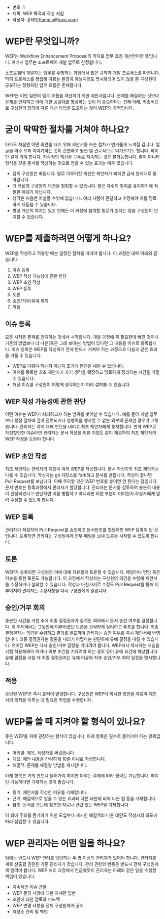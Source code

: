 - 번호: 1
- 제목: WEP 목적과 작성 지침
- 작성자: 홍태민(taemin@kovi.com)

# WEP란 무엇입니까?

WEP는 Workflow Enhancement Proposal의 약자로 업무 흐름 개선안이란 뜻입니다. 여기서 업무는 소프트웨어 개발 업무로 한정합니다.

소프트웨어 개발자는 업무를 수행하는 과정에서 많은 규칙과 개발 프로세스를 따릅니다.
딱히 프로세스를 정립해 따르는 환경이 아닐지라도 명시화되어 있지 않을 뿐 구성원이 공유하는 정형화된 업무 흐름은 존재합니다.

WEP은 이런 일련의 업무 흐름을 개선하기 위한 제안서입니다.
문제를 해결하는 것보다 문제를 인지하고 이에 대한 공감대를 형성하는 것이 더 중요하다는 전제 아래, 최종적으로 구성원의 합의에 따른 개선 방법을 도출하는 것이 WEP의 목적입니다.

# 굳이 딱딱한 절차를 거쳐야 하나요?

아마도 처음엔 어떤 의견을 내기 위해 제안서를 쓰는 절차가 번거롭게 느껴질 겁니다.
얼굴을 마주 보며 이야기하는 것이 간편하고 훨씬 덜 관료적으로 다가오기도 합니다.
하지만 길게 봐야 합니다. 지속적인 개선을 구두로 지속하는 것은 불가능합니다.
말이 아니라 형식을 갖춘 문서를 작성하는 것으로 얻을 수 있는 효과는 매우 많습니다.

- 팀의 구성원은 바뀝니다. 말로 이루어진 개선은 제안자가 빠지면 금세 원래대로 돌아갑니다.
- 더 폭넓게 구성원의 의견을 청취할 수 있습니다. 말은 다수의 참여를 유지하기에 적절한 매체가 아닙니다.
- 생각은 처음엔 어설플 수밖에 없습니다. 여러 사람이 관찰하고 수정해야 이를 명료하게 다듬을 수 있습니다.
- 항상 개선의 여지는 있고 언제든 이 과정에 참여할 통로가 있다는 점을 구성원이 인지할 수 있습니다.

# WEP를 제출하려면 어떻게 하나요?

WEP을 작성하고 적용할 때는 일정한 절차를 따라야 합니다. 이 과정은 대략 아래와 같습니다.

1. 이슈 등록
1. WEP 작성 가능성에 관한 판단
1. WEP 초안 작성
1. WEP 등록
1. 토론
1. 승인/거부/유예 회의
1. 적용

## 이슈 등록

모든 시작은 문제를 인지하는 것에서 시작합니다.
개발 과정에 꼭 필요한데 빠진 것이나 기존의 방법보다 더 나은(혹은 그래 보이는) 방법이 있다면 그 내용을 이슈로 등록합니다.
이슈 등록은 WEP를 작성하기 전에 반드시 거쳐야 하는 과정으로 다음과 같은 효과를 거둘 수 있습니다.

- WEP로 다뤄야 하는지 아닌지 초기에 판단을 내릴 수 있습니다.
- 이슈를 등록한 최초 제안자가 자기 생각을 확장하고 명료하게 정리하는 시간을 가질 수 있습니다.
- 해당 이슈를 구성원이 어떻게 생각하는지 미리 살펴볼 수 있습니다.

## WEP 작성 가능성에 관한 판단

어떤 이슈는 WEP가 처리하고자 하는 범위를 벗어날 수 있습니다.
예를 들어 개발 업무보다 행정 절차에 깊이 관련되거나 영향력을 행사할 수 없는 외부의 문제인 경우가 그렇습니다.
관리자는 이에 대해 판단을 내리고 최초 제안자에게 통지합니다.
만약 WEP로 작성할만한 이슈라면 관리자는 문서 작성을 위한 지침도 같이 제공하여 최초 제안자의 WEP 작성을 도와야 합니다.

## WEP 초안 작성

최초 제안자는 관리자의 지침에 따라 WEP를 작성합니다. 문서 작성자와 최초 제안자는 다를 수 있습니다.
작성자는 git 저장소를 fork하고 문서를 만듭니다. 작성이 끝나면 Pull Request를 보냅니다.
이때 주의할 것은 WEP 번호를 붙이면 안 된다는 점입니다.
문서 번호는 등록과정에서 관리자가 할당합니다.
관리자는 문서를 검토하여 충분히 내용이 완성되었다고 판단하면 이를 병합하고 아니라면 어떤 부분이 미미한지 작성자에게 알려 수정할 수 있도록 합니다.

## WEP 등록

관리자가 작성자의 Pull Request를 승인하고 문서번호를 할당하면 WEP 등록이 된 것입니다.
등록되면 관리자는 구성원에게 전부 메일을 보내 토론을 시작할 수 있도록 합니다.

## 토론

WEP가 등록되면 구성원은 이에 대해 자유롭게 토론할 수 있습니다.
메일이나 면담 혹은 이슈를 통한 토론도 가능합니다.
이 과정에서 작성자는 구성원의 의견을 수렴해 제안서를 수정하거나 철회할 수 있습니다.
작성과 마찬가지로 수정도 Pull Request를 통해 이루어지며 관리자는 수정사항을 다시 구성원에게 알립니다.

## 승인/거부 회의

충분한 시간을 거친 후에 최종 결정권자가 참석한 회의에서 문서 승인 여부를 결정합니다.
이 회의에서는 그동안에 이루어졌던 토론을 간략하게 정리하고 투표를 합니다.
최종 결정권자는 의견을 수렴하고 결과를 발표하며 관리자는 승인 여부를 즉시 제안서에 반영합니다.
최종 결정권자는 결론을 내리기 어렵다는 판단하에 유예 결정을 내릴 수 있습니다.
유예된 WEP는 다시 승인/거부 결정을 기다려야 합니다.
WEP에서 제시하는 지침을 시험 적용해봐야 하거나 외부 조건을 기다려야 하는 경우 등이 유예 요건에 해당합니다.
유예 결정을 내릴 때 최종 결정권자는 유예 이유와 차후 승인/거부 회의 일정을 명시합니다.

## 적용

승인된 WEP은 즉시 효력이 발생합니다.
구성원은 WEP이 제시한 방안을 따르며 제안서의 목적을 이루는 데 필요한 작업을 수행합니다.

# WEP를 쓸 때 지켜야 할 형식이 있나요?

좋은 WEP를 위해 권장하는 형식이 있습니다.
아래 항목은 필수로 들어가야 하는 항목입니다.

- 머리말: 제목, 작성자를 써넣습니다.
- 개요: 제안 내용을 간략하게 10줄 이내로 작성합니다.
- 해결책: 문제를 해결할 방법을 제시합니다.

아래 항목은 거의 반드시 들어가야 하지만 다루는 주제에 따라 생략도 가능합니다.
하지만 가능하다면 기재하는 것이 좋습니다.

- 동기: 제안서를 작성한 이유를 기재합니다.
- 근거: 해결책으로 얻을 수 있는 효과와 다른 대안에 비해 나은 점 등을 기재합니다.
- 참조: 문서를 쓰는데 참조한 자료나 관련 있는 WEP을 기재합니다.

이 외에 주의를 환기하기 위한 도입부나 제시한 해결책의 다른 대안도 작성자의 의도에 따라 삽입할 수 있습니다.

# WEP 관리자는 어떤 일을 하나요?

팀에는 반드시 WEP 관리를 담당하는 두 명 이상의 관리자가 있어야 합니다.
관리자를 새로 선출할 권한은 기존 관리자가 갖습니다.
관리 권한의 변동은 반드시 전체 구성원에게 알려야 합니다.
WEP 처리 과정에서 언급했듯이 관리자는 아래와 같은 일을 수행할 책임이 있습니다.

- 지속적인 이슈 관찰
- WEP 문의 사항에 대한 자세한 답변
- 초안에 대한 검토와 피드백
- WEP 변경 사항을 전체 구성원에게 공지
- 저장소 관리 및 백업
